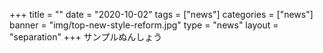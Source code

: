 +++
title = ""
date = "2020-10-02"
tags = ["news"]
categories = ["news"]
banner = "img/top-new-style-reform.jpg"
type = "news"
layout = "separation"
+++
サンプルぬんしょう
